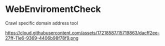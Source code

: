 # WebEnviromentCheck
Crawl specific domain address tool

https://cloud.githubusercontent.com/assets/17218587/15719863/dacff2ee-27ff-11e6-9369-4406b98f78f9.png
